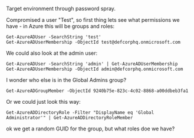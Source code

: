 Target environment through password spray.

Compromised a user "Test", so first thing lets see what permissions we have - in Azure this will be groups and roles:
```
Get-AzureADUser -SearchString 'test'
Get-AzureADUserMembership -ObjectId test@defcorphq.onmicrosoft.com
```

We could also look at the admin user:
```
Get-AzureADUser -SearchString 'admin' | Get-AzureADUserMembership
Get-AzureADUserMembership -ObjectId admin@defcorphq.onmicrosoft.com
```
I wonder who else is in the Global Admins group?
```
Get-AzureADGroupMember -ObjectId 9240b75e-823c-4c02-8868-a00ddbeb3fa1
```
Or we could just look this way:
```
Get-AzureADDirectoryRole -Filter "DisplayName eq 'Global Administrator'" | Get-AzureADDirectoryRoleMember
```





ok we get a random GUID for the group, but what roles doe we have?

